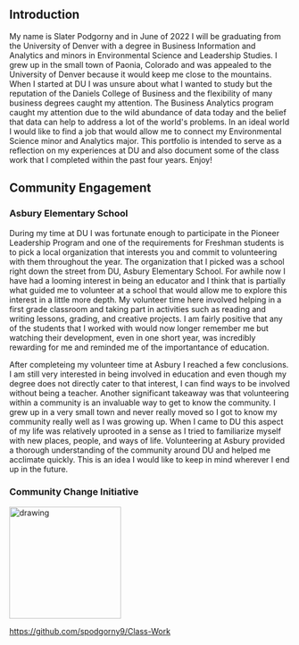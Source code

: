 ## Introduction

My name is Slater Podgorny and in June of 2022 I will be graduating from the University of Denver with a degree in Business Information and Analytics and minors in Environmental Science and Leadership Studies. I grew up in the small town of Paonia, Colorado and was appealed to the University of Denver because it would keep me close to the mountains. When I started at DU I was unsure about what I wanted to study but the reputation of the Daniels College of Business and the flexibility of many business degrees caught my attention. The Business Analytics program caught my attention due to the wild abundance of data today and the belief that data can help to address a lot of the world's problems. In an ideal world I would like to find a job that would allow me to connect my Environmental Science minor and Analytics major. This portfolio is intended to serve as a reflection on my experiences at DU and also document some of the class work that I completed within the past four years. Enjoy! 

## Community Engagement
### Asbury Elementary School

During my time at DU I was fortunate enough to participate in the Pioneer Leadership Program and one of the requirements for Freshman students is to pick a local organization that interests you and commit to volunteering with them throughout the year. The organization that I picked was a school right down the street from DU, Asbury Elementary School. For awhile now I have had a looming interest in being an educator and I think that is partially what guided me to volunteer at a school that would allow me to explore this interest in a little more depth. My volunteer time here involved helping in a first grade classroom and taking part in activities such as reading and writing lessons, grading, and creative projects. I am fairly positive that any of the students that I worked with would now longer remember me but watching their development, even in one short year, was incredibly rewarding for me and reminded me of the importantance of education. 

After completeing my volunteer time at Asbury I reached a few conclusions. I am still very interested in being involved in education and even though my degree does not directly cater to that interest, I can find ways to be involved without being a teacher. Another significant takeaway was that volunteering within a community is an invaluable way to get to know the community. I grew up in a very small town and never really moved so I got to know my community really well as I was growing up. When I came to DU this aspect of my life was relatively uprooted in a sense as I tried to familiarize myself with new places, people, and ways of life. Volunteering at Asbury provided a thorough understanding of the community around DU and helped me acclimate quickly. This is an idea I would like to keep in mind wherever I end up in the future. 

### Community Change Initiative 

<img src="https://user-images.githubusercontent.com/98546888/156275233-bb93ad57-c4d8-4e90-94e7-684664b46057.JPG" alt="drawing" width="200"/>

https://github.com/spodgorny9/Class-Work
<!--
**spodgorny9/spodgorny9** is a ✨ _special_ ✨ repository because its `README.md` (this file) appears on your GitHub profile.

Here are some ideas to get you started:

- 🔭 I’m currently working on ...
- 🌱 I’m currently learning ...
- 👯 I’m looking to collaborate on ...
- 🤔 I’m looking for help with ...
- 💬 Ask me about ...
- 📫 How to reach me: ...
- 😄 Pronouns: ...

- ⚡ Fun fact: ...
-->
